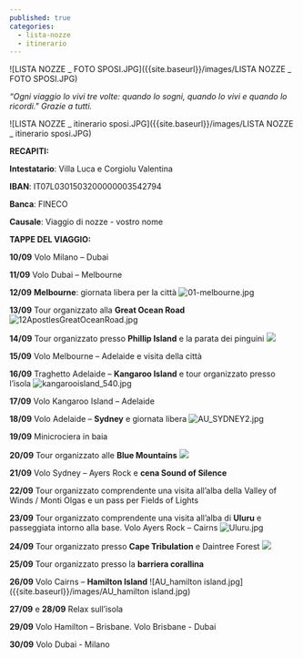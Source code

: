 ```yaml
---
published: true
categories:
  - lista-nozze
  - itinerario
---
```

![LISTA NOZZE _ FOTO SPOSI.JPG]({{site.baseurl}}/images/LISTA NOZZE _ FOTO SPOSI.JPG)

_“Ogni viaggio lo vivi tre volte: quando lo sogni, quando lo vivi e quando lo ricordi."
Grazie a tutti._

![LISTA NOZZE _ itinerario sposi.JPG]({{site.baseurl}}/images/LISTA NOZZE _ itinerario sposi.JPG)


**RECAPITI:**

**Intestatario**: Villa Luca e Corgiolu Valentina

**IBAN**: IT07L0301503200000003542794

**Banca**: FINECO

**Causale**: Viaggio di nozze - vostro nome



**TAPPE DEL VIAGGIO:**

**10/09** Volo Milano – Dubai

**11/09** Volo Dubai – Melbourne

**12/09** **Melbourne**: giornata libera per la città
![01-melbourne.jpg]({{site.baseurl}}/images/01-melbourne.jpg)

**13/09** Tour organizzato alla **Great Ocean Road**
![12ApostlesGreatOceanRoad.jpg]({{site.baseurl}}/images/12ApostlesGreatOceanRoad.jpg)

**14/09** Tour organizzato presso **Phillip Island** e la parata dei pinguini
![]({{site.baseurl}}/images/PHILLIP%20ISLAND%20PENGUINS.JPEG)

**15/09** Volo Melbourne – Adelaide e visita della città

**16/09** Traghetto Adelaide – **Kangaroo Island** e tour organizzato presso l’isola
![kangarooisland_540.jpg]({{site.baseurl}}/images/kangarooisland_540.jpg)

**17/09** Volo Kangaroo Island – Adelaide

**18/09** Volo Adelaide – **Sydney** e giornata libera
![AU_SYDNEY2.jpg]({{site.baseurl}}/images/AU_SYDNEY2.jpg)

**19/09** Minicrociera in baia

**20/09** Tour organizzato alle **Blue Mountains**
![]({{site.baseurl}}/images/AU_Blue%20mountains.jpg)

**21/09** Volo Sydney – Ayers Rock e **cena Sound of Silence**

**22/09** Tour organizzato comprendente una visita all’alba della Valley of Winds / Monti Olgas e
un pass per Fields of Lights

**23/09** Tour organizzato comprendente una visita all’alba di **Uluru** e passeggiata intorno alla base.
Volo Ayers Rock – Cairns
![Uluru.jpg]({{site.baseurl}}/images/Uluru.jpg)

**24/09** Tour organizzato presso **Cape Tribulation** e Daintree Forest
![]({{site.baseurl}}/images/AU_CAPE%20TRIBULATION.jpg)

**25/09** Tour organizzato presso la **barriera corallina**

**26/09** Volo Cairns – **Hamilton Island**
![AU_hamilton island.jpg]({{site.baseurl}}/images/AU_hamilton island.jpg)

**27/09** e **28/09** Relax sull’isola

**29/09** Volo Hamilton – Brisbane.
Volo Brisbane - Dubai

**30/09** Volo Dubai - Milano

